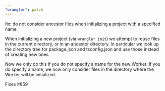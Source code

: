 ```yaml
---
"wrangler": patch
---
```


fix: do not consider ancestor files when initializing a project with a specified name

When initializing a new project (via `wrangler init`) we attempt to reuse files in the current
directory, or in an ancestor directory. In particular we look up the directory tree for
package.json and tsconfig.json and use those instead of creating new ones.

Now we only do this if you do not specify a name for the new Worker. If you do specify a name,
we now only consider files in the directory where the Worker will be initialized.

Fixes #859

